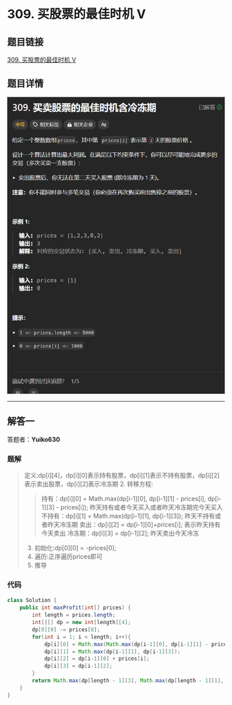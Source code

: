 # 309. 买股票的最佳时机 V
## 题目链接  
[309. 买股票的最佳时机 V](https://leetcode.cn/problems/best-time-to-buy-and-sell-stock-v/)
## 题目详情
![](Img/309.png)

***
## 解答一
答题者：**Yuiko630**

### 题解
>定义:dp[i][4]，dp[i][0]表示持有股票，dp[i][1]表示不持有股票，dp[i][2]表示卖出股票，dp[i][2]表示冷冻期
>2. 转移方程:
> > 持有：dp[i][0] = Math.max(dp[i-1][0], dp[i-1][1] - prices[i], dp[i-1][3] - prices[i]); 昨天持有或者今天买入或者昨天冷冻期完今天买入
> > 不持有：dp[i][1] = Math.max(dp[i-1][1], dp[i-1][3]); 昨天不持有或者昨天冷冻期
> > 卖出：dp[i][2] = dp[i-1][0]+prices[i]; 表示昨天持有今天卖出
> > 冷冻期：dp[i][3] = dp[i-1][2]; 昨天卖出今天冷冻
>3. 初始化:dp[0][0] = -prices[0];
>4. 遍历:正序遍历prices即可
>5. 推导

### 代码
``` java
class Solution {
    public int maxProfit(int[] prices) {
        int length = prices.length;
        int[][] dp = new int[length][4];
        dp[0][0] -= prices[0];
        for(int i = 1; i < length; i++){
            dp[i][0] = Math.max(Math.max(dp[i-1][0], dp[i-1][1] - prices[i]), dp[i-1][3] - prices[i]);
            dp[i][1] = Math.max(dp[i-1][1], dp[i-1][3]);
            dp[i][2] = dp[i-1][0] + prices[i];
            dp[i][3] = dp[i-1][2];
        }
        return Math.max(dp[length - 1][3], Math.max(dp[length - 1][1], dp[length - 1][2]));
    }
}
```